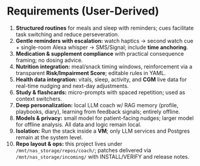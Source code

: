 # Requirements (User-Derived)

1. **Structured routines** for meals and sleep with reminders; cues facilitate task switching and reduce perseveration.
2. **Gentle reminders with escalation:** watch haptics → second watch cue + single-room Alexa whisper → SMS/Signal; include **time anchoring**.
3. **Medication & supplement compliance** with practical consequence framing; no dosing advice.
4. **Nutrition integration:** meal/snack timing windows, reinforcement via a transparent **Risk/Impairment Score**; editable rules in YAML.
5. **Health data integration:** vitals, sleep, activity, and **CGM** live data for real-time nudging and next-day adjustments.
6. **Study & flashcards:** micro-prompts with spaced repetition; used as context switchers.
7. **Deep personalization:** local LLM coach w/ RAG memory (profile, playbooks, diary), learning from feedback signals; entirely offline.
8. **Models & privacy:** small model for patient-facing nudges; larger model for offline analysis. All data and logic remain local.
9. **Isolation:** Run the stack inside a **VM**; only LLM services and Postgres remain at the system level.
10. **Repo layout & ops:** this project lives under `/mnt/nas_storage/repos/coach/`; patches delivered via `/mnt/nas_storage/incoming/` with INSTALL/VERIFY and release notes.
